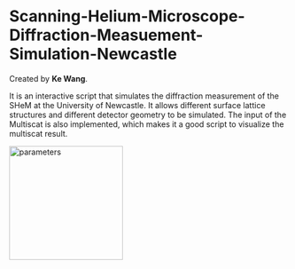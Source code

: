 # Scanning-Helium-Microscope-Diffraction-Measuement-Simulation-Newcastle

Created by **Ke Wang**.

It is an interactive script that simulates the diffraction measurement of the SHeM at the University of Newcastle. It allows different surface lattice structures and different detector geometry to be simulated. The input of the Multiscat is also implemented, which makes it a good script to visualize the multiscat result.

<img width="205" alt="parameters" src="https://github.com/user-attachments/assets/6128c8f0-106a-4412-a18d-2b52705e9528">
